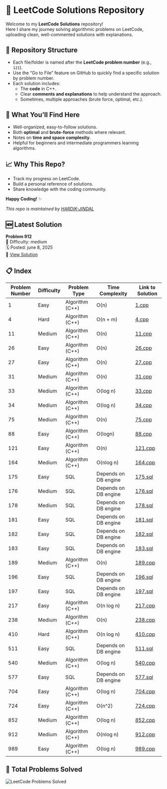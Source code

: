 # 🚀 LeetCode Solutions Repository

Welcome to my **LeetCode Solutions** repository!  
Here I share my journey solving algorithmic problems on LeetCode, uploading clean, well-commented solutions with explanations.

## 📂 Repository Structure

- Each file/folder is named after the **LeetCode problem number** (e.g., `121`).
- Use the “Go to File” feature on GitHub to quickly find a specific solution by problem number.
- Each solution includes:
  - The **code** in C++.
  - Clear **comments and explanations** to help understand the approach.
  - Sometimes, multiple approaches (brute force, optimal, etc.).

## 🧠 What You’ll Find Here

- Well-organized, easy-to-follow solutions.
- Both **optimal** and **brute-force** methods where relevant.
- Notes on **time and space complexity**.
- Helpful for beginners and intermediate programmers learning algorithms.

## 📈 Why This Repo?

- Track my progress on LeetCode.
- Build a personal reference of solutions.
- Share knowledge with the coding community.


**Happy Coding!** ✨


*This repo is maintained by [HARDIK-JINDAL](https://github.com/HARDIK-JINDAL)* 

## 🆕 Latest Solution

**Problem 912**  
🧠 Difficulty: medium  
🗓️ Posted: june 8, 2025  
🔗 [View Solution](./912.cpp)

## 📋 Index

| Problem Number | Difficulty | Problem Type    | Time Complexity      | Link to Solution                |
|----------------|------------|-----------------|----------------------|---------------------------------|
| 1              | Easy       | Algorithm (C++) | O(n)                 | [1.cpp](./1.cpp)                |
| 4              | Hard       | Algorithm (C++) | O(n + m)             | [4.cpp](./4.cpp)                |
| 11             | Medium     | Algorithm (C++) | O(n)                 | [11.cpp](./11.cpp)              |
| 26             | Easy       | Algorithm (C++) | O(n)                 | [26.cpp](./26.cpp)              |
| 27             | Easy       | Algorithm (C++) | O(n)                 | [27.cpp](./27.cpp)              |
| 31             | Medium     | Algorithm (C++) | O(n)                 | [31.cpp](./31.cpp)              |
| 33             | Medium     | Algorithm (C++) | O(log n)             | [33.cpp](./33.cpp)              |
| 34             | Medium     | Algorithm (C++) | O(log n)             | [34.cpp](./34.cpp)              |
| 75             | Medium     | Algorithm (C++) | O(n)                 | [75.cpp](./75.cpp)              |
| 88             | Easy       | Algorithm (C++) | O(logn)              | [88.cpp](./88.cpp)              |
| 121            | Easy       | Algorithm (C++) | O(n)                 | [121.cpp](./121.cpp)            |
| 164            | Medium     | Algorithm (C++) | O(nlog n)            | [164.cpp](./164.cpp)            |
| 175            | Easy       | SQL             | Depends on DB engine | [175.sql](./175.sql)            |
| 176            | Medium     | SQL             | Depends on DB engine | [176.sql](./176.sql)            |
| 178            | Medium     | SQL             | Depends on DB engine | [178.sql](./178.sql)            |
| 181            | Easy       | SQL             | Depends on DB engine | [181.sql](./181.sql)            |
| 182            | Easy       | SQL             | Depends on DB engine | [182.sql](./182.sql)            |
| 183            | Easy       | SQL             | Depends on DB engine | [183.sql](./183.sql)            |
| 189            | Medium     | Algorithm (C++) | O(n)                 | [189.cpp](./189.cpp)            |
| 196            | Easy       | SQL             | Depends on DB engine | [196.sql](./196.sql)            |
| 197            | Easy       | SQL             | Depends on DB engine | [197.sql](./197.sql)            |
| 217            | Easy       | Algorithm (C++) | O(n log n)           | [217.cpp](./217.cpp)            |
| 238            | Medium     | Algorithm (C++) | O(n)                 | [238.cpp](./238.cpp)            |
| 410            | Hard       | Algorithm (C++) | O(n log n)           | [410.cpp](./410.cpp)            |
| 511            | Easy       | SQL             | Depends on DB engine | [511.sql](./511.sql)            |
| 540            | Medium     | Algorithm (C++) | O(log n)             | [540.cpp](./540.cpp)            |
| 577            | Easy       | SQL             | Depends on DB engine | [577.sql](./577.sql)            |
| 704            | Easy       | Algorithm (C++) | O(log n)             | [704.cpp](./704.cpp)            |
| 724            | Easy       | Algorithm (C++) | O(n^2)               | [724.cpp](./724.cpp)            |
| 852            | Medium     | Algorithm (C++) | O(log n)             | [852.cpp](./852.cpp)            |
| 912            | Medium     | Algorithm (C++) | O(nlog n)            | [912.cpp](./912.cpp)            |
| 989            | Easy       | Algorithm (C++) | O(log n)             | [989.cpp](./989.cpp)            |


## 🧮 Total Problems Solved

![LeetCode Problems Solved](https://img.shields.io/badge/LeetCode_Problems_Solved-32-blue?style=for-the-badge&logo=leetcode&logoColor=white)



